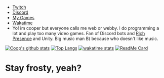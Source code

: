 - [Twitch](https://www.twitch.tv/webbby_)
- [Discord](https://discord.gg/s434mDx)
- [My Games](https://cooper-s-games.github.io/)
- [Wakatime](https://wakatime.com/@webby)
- Yo! im cooper but everyone calls me web or webby. I do programming a lot and play too many video games. Fan of Discord bots and [Rich Presence](https://github.com/PreMiD/Presences) and Unity. Big music man B) because who doesn't like music.

[![Coop's github stats](https://github-readme-stats.vercel.app/api?username=CoopJax&show_icons=true&layout=compact&theme=nord)](https://github.com/anuraghazra/github-readme-stats)
[![Top Langs](https://github-readme-stats.vercel.app/api/top-langs/?username=CoopJax&layout=compact&theme=nord)](https://github.com/anuraghazra/github-readme-stats)
[![wakatime stats](https://github-readme-stats.vercel.app/api/wakatime?username=webby&theme=nord)](https://github.com/anuraghazra/github-readme-stats)
[![ReadMe Card](https://github-readme-stats.vercel.app/api/pin/?username=CoopJax&repo=ZombiesGame&theme=nord)](https://github.com/anuraghazra/github-readme-stats)
# Stay frosty, yeah?
